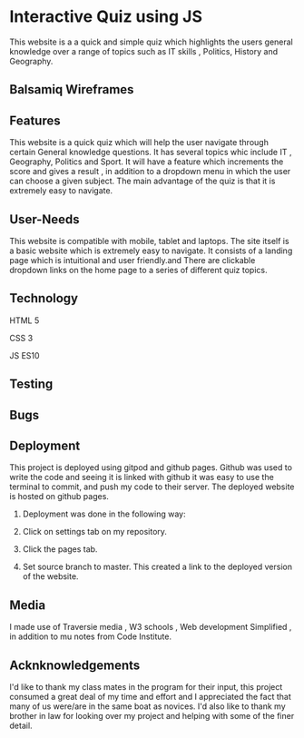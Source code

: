 # Interactive Quiz using JS

This website is a a quick and simple quiz which highlights the users general knowledge over a range of topics such as IT skills , Politics, History and Geography.



##  Balsamiq Wireframes






##  Features
This website is a quick quiz which will help the user navigate through certain General knowledge questions. It has several topics whic include IT , Geography, Politics and Sport. It will have a feature which increments the score and gives a result , in addition to a dropdown menu in which the user can choose a given subject. The main advantage of the quiz is that it is extremely easy to navigate.


## User-Needs

This website is compatible with mobile, tablet and laptops. The site itself is a basic website which is extremely easy to navigate. It consists of a landing page which is intuitional and user friendly.and   There are clickable dropdown  links on the home page  to a series of different quiz topics.


## Technology

HTML 5 

CSS 3

JS ES10


## Testing



## Bugs



## Deployment

This project is deployed using gitpod and github pages. Github was used to write the code and seeing it is linked with github it was easy to use the terminal to commit, and push my code to their server. The deployed website is hosted on github pages.

1) Deployment was done in the following way:

2) Click on settings tab on my repository.

3) Click the pages tab.

4) Set source branch to master. This created a link to the deployed version of the website.





## Media

I made use of Traversie media , W3 schools , Web development Simplified , in addition to mu notes from Code Institute.




##  Acknknowledgements

 I'd  like to thank my class mates in the program for their input, this project consumed a great deal of my time and effort and I appreciated the fact that many of us were/are in the same boat as novices. I'd also like to thank my brother in law for looking over my project and helping with some of the finer detail.







